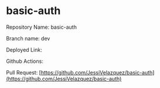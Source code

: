 # basic-auth

Repository Name: basic-auth

Branch name: dev

Deployed Link: 

Github Actions:

Pull Request: [https://github.com/JessiVelazquez/basic-auth](https://github.com/JessiVelazquez/basic-auth)

